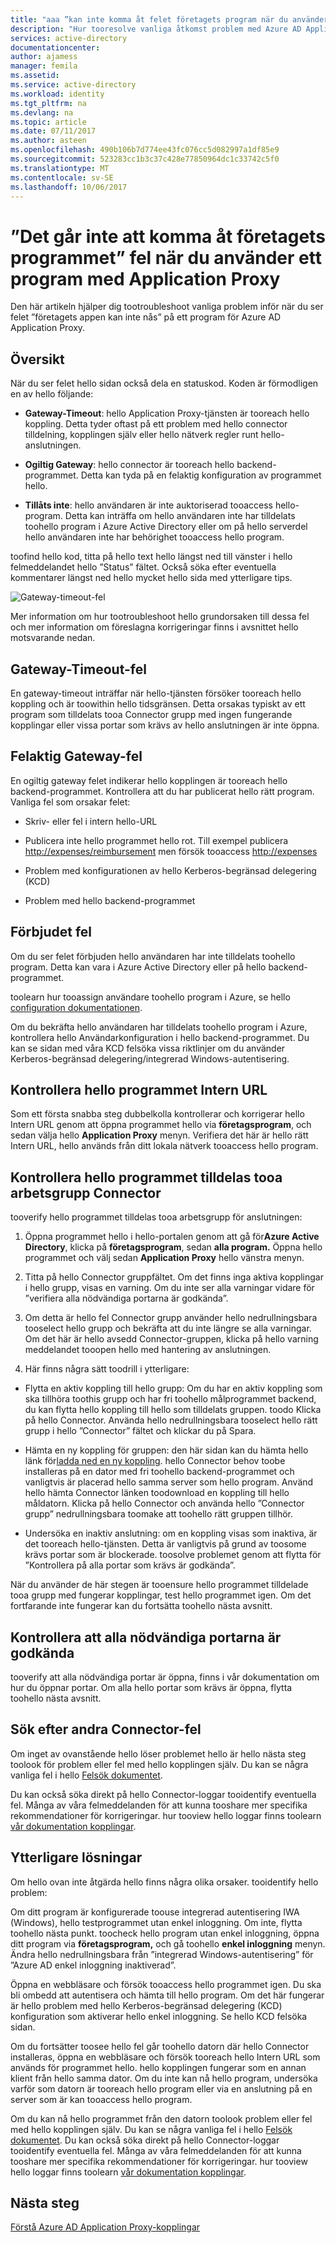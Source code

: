 ```yaml
---
title: "aaa ”kan inte komma åt felet företagets program när du använder ett program med Application Proxy | Microsoft Docs ”"
description: "Hur tooresolve vanliga åtkomst problem med Azure AD Application Proxy-program."
services: active-directory
documentationcenter: 
author: ajamess
manager: femila
ms.assetid: 
ms.service: active-directory
ms.workload: identity
ms.tgt_pltfrm: na
ms.devlang: na
ms.topic: article
ms.date: 07/11/2017
ms.author: asteen
ms.openlocfilehash: 490b106b7d774ee43fc076cc5d082997a1df85e9
ms.sourcegitcommit: 523283cc1b3c37c428e77850964dc1c33742c5f0
ms.translationtype: MT
ms.contentlocale: sv-SE
ms.lasthandoff: 10/06/2017
---
```

# <a name="cant-access-this-corporate-application-error-when-using-an-application-proxy-application"></a>”Det går inte att komma åt företagets programmet” fel när du använder ett program med Application Proxy

Den här artikeln hjälper dig tootroubleshoot vanliga problem inför när du ser felet ”företagets appen kan inte nås” på ett program för Azure AD Application Proxy.

## <a name="overview"></a>Översikt
När du ser felet hello sidan också dela en statuskod. Koden är förmodligen en av hello följande:

-   **Gateway-Timeout**: hello Application Proxy-tjänsten är tooreach hello koppling. Detta tyder oftast på ett problem med hello connector tilldelning, kopplingen själv eller hello nätverk regler runt hello-anslutningen.

-   **Ogiltig Gateway**: hello connector är tooreach hello backend-programmet. Detta kan tyda på en felaktig konfiguration av programmet hello.

-   **Tillåts inte**: hello användaren är inte auktoriserad tooaccess hello-program. Detta kan inträffa om hello användaren inte har tilldelats toohello program i Azure Active Directory eller om på hello serverdel hello användaren inte har behörighet tooaccess hello program.

toofind hello kod, titta på hello text hello längst ned till vänster i hello felmeddelandet hello ”Status” fältet. Också söka efter eventuella kommentarer längst ned hello mycket hello sida med ytterligare tips.

   ![Gateway-timeout-fel](./media/application-proxy/connection-problem.png)

Mer information om hur tootroubleshoot hello grundorsaken till dessa fel och mer information om föreslagna korrigeringar finns i avsnittet hello motsvarande nedan.

## <a name="gateway-timeout-errors"></a>Gateway-Timeout-fel

En gateway-timeout inträffar när hello-tjänsten försöker tooreach hello koppling och är toowithin hello tidsgränsen. Detta orsakas typiskt av ett program som tilldelats tooa Connector grupp med ingen fungerande kopplingar eller vissa portar som krävs av hello anslutningen är inte öppna.


## <a name="bad-gateway-errors"></a>Felaktig Gateway-fel

En ogiltig gateway felet indikerar hello kopplingen är tooreach hello backend-programmet. Kontrollera att du har publicerat hello rätt program. Vanliga fel som orsakar felet:

-   Skriv- eller fel i intern hello-URL

-   Publicera inte hello programmet hello rot. Till exempel publicera <http://expenses/reimbursement> men försök tooaccess <http://expenses>

-   Problem med konfigurationen av hello Kerberos-begränsad delegering (KCD)

-   Problem med hello backend-programmet

## <a name="forbidden-errors"></a>Förbjudet fel

Om du ser felet förbjuden hello användaren har inte tilldelats toohello program. Detta kan vara i Azure Active Directory eller på hello backend-programmet.

toolearn hur tooassign användare toohello program i Azure, se hello [configuration dokumentationen](https://docs.microsoft.com/azure/active-directory/application-proxy-publish-azure-portal#add-a-test-user).

Om du bekräfta hello användaren har tilldelats toohello program i Azure, kontrollera hello Användarkonfiguration i hello backend-programmet. Du kan se sidan med våra KCD felsöka vissa riktlinjer om du använder Kerberos-begränsad delegering/integrerad Windows-autentisering.

## <a name="check-hello-applications-internal-url"></a>Kontrollera hello programmet Intern URL

Som ett första snabba steg dubbelkolla kontrollerar och korrigerar hello Intern URL genom att öppna programmet hello via **företagsprogram**, och sedan välja hello **Application Proxy** menyn. Verifiera det här är hello rätt Intern URL, hello används från ditt lokala nätverk tooaccess hello program.

## <a name="check-hello-application-is-assigned-tooa-working-connector-group"></a>Kontrollera hello programmet tilldelas tooa arbetsgrupp Connector

tooverify hello programmet tilldelas tooa arbetsgrupp för anslutningen:

1.  Öppna programmet hello i hello-portalen genom att gå för**Azure Active Directory**, klicka på **företagsprogram**, sedan **alla program.** Öppna hello programmet och välj sedan **Application Proxy** hello vänstra menyn.

2.  Titta på hello Connector gruppfältet. Om det finns inga aktiva kopplingar i hello grupp, visas en varning. Om du inte ser alla varningar vidare för ”verifiera alla nödvändiga portarna är godkända”.

3.  Om detta är hello fel Connector grupp använder hello nedrullningsbara tooselect hello grupp och bekräfta att du inte längre se alla varningar. Om det här är hello avsedd Connector-gruppen, klicka på hello varning meddelandet tooopen hello med hantering av anslutningen.

4.  Här finns några sätt toodrill i ytterligare:

  * Flytta en aktiv koppling till hello grupp: Om du har en aktiv koppling som ska tillhöra toothis grupp och har fri toohello målprogrammet backend, du kan flytta hello koppling till hello som tilldelats gruppen. toodo Klicka på hello Connector. Använda hello nedrullningsbara tooselect hello rätt grupp i hello ”Connector” fältet och klickar du på Spara.

  * Hämta en ny koppling för gruppen: den här sidan kan du hämta hello länk för[ladda ned en ny koppling](https://download.msappproxy.net/Subscription/d3c8b69d-6bf7-42be-a529-3fe9c2e70c90/Connector/Download). hello Connector behov toobe installeras på en dator med fri toohello backend-programmet och vanligtvis är placerad hello samma server som hello program. Använd hello hämta Connector länken toodownload en koppling till hello måldatorn. Klicka på hello Connector och använda hello ”Connector grupp” nedrullningsbara toomake att toohello rätt gruppen tillhör.

  * Undersöka en inaktiv anslutning: om en koppling visas som inaktiva, är det tooreach hello-tjänsten. Detta är vanligtvis på grund av toosome krävs portar som är blockerade. toosolve problemet genom att flytta för ”Kontrollera på alla portar som krävs är godkända”.

När du använder de här stegen är tooensure hello programmet tilldelade tooa grupp med fungerar kopplingar, test hello programmet igen. Om det fortfarande inte fungerar kan du fortsätta toohello nästa avsnitt.

## <a name="check-all-required-ports-are-whitelisted"></a>Kontrollera att alla nödvändiga portarna är godkända

tooverify att alla nödvändiga portar är öppna, finns i vår dokumentation om hur du öppnar portar. Om alla hello portar som krävs är öppna, flytta toohello nästa avsnitt.

## <a name="check-for-other-connector-errors"></a>Sök efter andra Connector-fel

Om inget av ovanstående hello löser problemet hello är hello nästa steg toolook för problem eller fel med hello kopplingen själv. Du kan se några vanliga fel i hello [Felsök dokumentet](https://docs.microsoft.com/azure/active-directory/active-directory-application-proxy-troubleshoot#connector-errors). 

Du kan också söka direkt på hello Connector-loggar tooidentify eventuella fel. Många av våra felmeddelanden för att kunna tooshare mer specifika rekommendationer för korrigeringar. hur tooview hello loggar finns toolearn [vår dokumentation kopplingar](https://docs.microsoft.com/azure/active-directory/application-proxy-understand-connectors#under-the-hood).

## <a name="additional-resolutions"></a>Ytterligare lösningar

Om hello ovan inte åtgärda hello finns några olika orsaker. tooidentify hello problem:

Om ditt program är konfigurerade toouse integrerad autentisering IWA (Windows), hello testprogrammet utan enkel inloggning. Om inte, flytta toohello nästa punkt. toocheck hello program utan enkel inloggning, öppna ditt program via **företagsprogram,** och gå toohello **enkel inloggning** menyn. Ändra hello nedrullningsbara från ”integrerad Windows-autentisering” för ”Azure AD enkel inloggning inaktiverad”. 

Öppna en webbläsare och försök tooaccess hello programmet igen. Du ska bli ombedd att autentisera och hämta till hello program. Om det här fungerar är hello problem med hello Kerberos-begränsad delegering (KCD) konfiguration som aktiverar hello enkel inloggning. Se hello KCD felsöka sidan.

Om du fortsätter toosee hello fel går toohello datorn där hello Connector installeras, öppna en webbläsare och försök tooreach hello Intern URL som används för programmet hello. hello kopplingen fungerar som en annan klient från hello samma dator. Om du inte kan nå hello program, undersöka varför som datorn är tooreach hello program eller via en anslutning på en server som är kan tooaccess hello program.

Om du kan nå hello programmet från den datorn toolook problem eller fel med hello kopplingen själv. Du kan se några vanliga fel i hello [Felsök dokumentet](https://docs.microsoft.com/azure/active-directory/active-directory-application-proxy-troubleshoot#connector-errors). Du kan också söka direkt på hello Connector-loggar tooidentify eventuella fel. Många av våra felmeddelanden för att kunna tooshare mer specifika rekommendationer för korrigeringar. hur tooview hello loggar finns toolearn [vår dokumentation kopplingar](https://docs.microsoft.com/azure/active-directory/application-proxy-understand-connectors#under-the-hood).

## <a name="next-steps"></a>Nästa steg
[Förstå Azure AD Application Proxy-kopplingar](application-proxy-understand-connectors.md)
